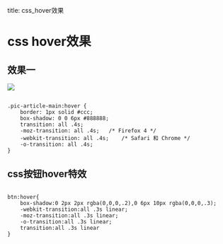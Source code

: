 title: css_hover效果 

#  css hover效果 
##  效果一 
![](/data/dokuwiki/web/pasted/20151223-172131.png)
```

.pic-article-main:hover {
	border: 1px solid #ccc;
	box-shadow: 0 0 6px #888888;
	transition: all .4s;
	-moz-transition: all .4s;	/* Firefox 4 */
	-webkit-transition: all .4s;	/* Safari 和 Chrome */
	-o-transition: all .4s;
}

```
##  css按钮hover特效 
```

btn:hover{
	box-shadow:0 2px 2px rgba(0,0,0,.2),0 6px 10px rgba(0,0,0,.3);
	-webkit-transition:all .3s linear;
	-moz-transition:all .3s linear;
	-o-transition:all .3s linear;
	transition:all .3s linear
}

```